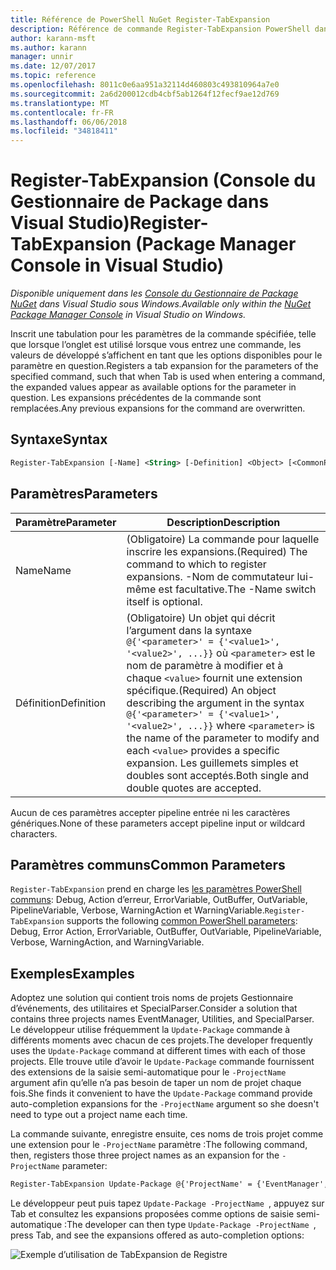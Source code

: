 ```yaml
---
title: Référence de PowerShell NuGet Register-TabExpansion
description: Référence de commande Register-TabExpansion PowerShell dans la Console du Gestionnaire de Package NuGet dans Visual Studio.
author: karann-msft
ms.author: karann
manager: unnir
ms.date: 12/07/2017
ms.topic: reference
ms.openlocfilehash: 8011c0e6aa951a32114d460803c493810964a7e0
ms.sourcegitcommit: 2a6d200012cdb4cbf5ab1264f12fecf9ae12d769
ms.translationtype: MT
ms.contentlocale: fr-FR
ms.lasthandoff: 06/06/2018
ms.locfileid: "34818411"
---
```

# <a name="register-tabexpansion-package-manager-console-in-visual-studio"></a><span data-ttu-id="d2abf-103">Register-TabExpansion (Console du Gestionnaire de Package dans Visual Studio)</span><span class="sxs-lookup"><span data-stu-id="d2abf-103">Register-TabExpansion (Package Manager Console in Visual Studio)</span></span>

<span data-ttu-id="d2abf-104">*Disponible uniquement dans les [Console du Gestionnaire de Package NuGet](package-manager-console.md) dans Visual Studio sous Windows.*</span><span class="sxs-lookup"><span data-stu-id="d2abf-104">*Available only within the [NuGet Package Manager Console](package-manager-console.md) in Visual Studio on Windows.*</span></span>

<span data-ttu-id="d2abf-105">Inscrit une tabulation pour les paramètres de la commande spécifiée, telle que lorsque l’onglet est utilisé lorsque vous entrez une commande, les valeurs de développé s’affichent en tant que les options disponibles pour le paramètre en question.</span><span class="sxs-lookup"><span data-stu-id="d2abf-105">Registers a tab expansion for the parameters of the specified command, such that when Tab is used when entering a command, the expanded values appear as available options for the parameter in question.</span></span> <span data-ttu-id="d2abf-106">Les expansions précédentes de la commande sont remplacées.</span><span class="sxs-lookup"><span data-stu-id="d2abf-106">Any previous expansions for the command are overwritten.</span></span>

## <a name="syntax"></a><span data-ttu-id="d2abf-107">Syntaxe</span><span class="sxs-lookup"><span data-stu-id="d2abf-107">Syntax</span></span>

```ps
Register-TabExpansion [-Name] <String> [-Definition] <Object> [<CommonParameters>]
```

## <a name="parameters"></a><span data-ttu-id="d2abf-108">Paramètres</span><span class="sxs-lookup"><span data-stu-id="d2abf-108">Parameters</span></span>

| <span data-ttu-id="d2abf-109">Paramètre</span><span class="sxs-lookup"><span data-stu-id="d2abf-109">Parameter</span></span> | <span data-ttu-id="d2abf-110">Description</span><span class="sxs-lookup"><span data-stu-id="d2abf-110">Description</span></span> |
| --- | --- |
| <span data-ttu-id="d2abf-111">Name</span><span class="sxs-lookup"><span data-stu-id="d2abf-111">Name</span></span> | <span data-ttu-id="d2abf-112">(Obligatoire) La commande pour laquelle inscrire les expansions.</span><span class="sxs-lookup"><span data-stu-id="d2abf-112">(Required) The command to which to register expansions.</span></span> <span data-ttu-id="d2abf-113">-Nom de commutateur lui-même est facultative.</span><span class="sxs-lookup"><span data-stu-id="d2abf-113">The -Name switch itself is optional.</span></span> |
| <span data-ttu-id="d2abf-114">Définition</span><span class="sxs-lookup"><span data-stu-id="d2abf-114">Definition</span></span> | <span data-ttu-id="d2abf-115">(Obligatoire) Un objet qui décrit l’argument dans la syntaxe `@{'<parameter>' = {'<value1>', '<value2>', ...}}` où `<parameter>` est le nom de paramètre à modifier et à chaque `<value>` fournit une extension spécifique.</span><span class="sxs-lookup"><span data-stu-id="d2abf-115">(Required) An object describing the argument in the syntax `@{'<parameter>' = {'<value1>', '<value2>', ...}}` where `<parameter>` is the name of the parameter to modify and each `<value>` provides a specific expansion.</span></span> <span data-ttu-id="d2abf-116">Les guillemets simples et doubles sont acceptés.</span><span class="sxs-lookup"><span data-stu-id="d2abf-116">Both single and double quotes are accepted.</span></span> |

<span data-ttu-id="d2abf-117">Aucun de ces paramètres accepter pipeline entrée ni les caractères génériques.</span><span class="sxs-lookup"><span data-stu-id="d2abf-117">None of these parameters accept pipeline input or wildcard characters.</span></span>

## <a name="common-parameters"></a><span data-ttu-id="d2abf-118">Paramètres communs</span><span class="sxs-lookup"><span data-stu-id="d2abf-118">Common Parameters</span></span>

<span data-ttu-id="d2abf-119">`Register-TabExpansion` prend en charge les [les paramètres PowerShell communs](http://go.microsoft.com/fwlink/?LinkID=113216): Debug, Action d’erreur, ErrorVariable, OutBuffer, OutVariable, PipelineVariable, Verbose, WarningAction et WarningVariable.</span><span class="sxs-lookup"><span data-stu-id="d2abf-119">`Register-TabExpansion` supports the following [common PowerShell parameters](http://go.microsoft.com/fwlink/?LinkID=113216): Debug, Error Action, ErrorVariable, OutBuffer, OutVariable, PipelineVariable, Verbose, WarningAction, and WarningVariable.</span></span>

## <a name="examples"></a><span data-ttu-id="d2abf-120">Exemples</span><span class="sxs-lookup"><span data-stu-id="d2abf-120">Examples</span></span>

<span data-ttu-id="d2abf-121">Adoptez une solution qui contient trois noms de projets Gestionnaire d’événements, des utilitaires et SpecialParser.</span><span class="sxs-lookup"><span data-stu-id="d2abf-121">Consider a solution that contains three projects names EventManager, Utilities, and SpecialParser.</span></span> <span data-ttu-id="d2abf-122">Le développeur utilise fréquemment la `Update-Package` commande à différents moments avec chacun de ces projets.</span><span class="sxs-lookup"><span data-stu-id="d2abf-122">The developer frequently uses the `Update-Package` command at different times with each of those projects.</span></span> <span data-ttu-id="d2abf-123">Elle trouve utile d’avoir le `Update-Package` commande fournissent des extensions de la saisie semi-automatique pour le `-ProjectName` argument afin qu’elle n’a pas besoin de taper un nom de projet chaque fois.</span><span class="sxs-lookup"><span data-stu-id="d2abf-123">She finds it convenient to have the `Update-Package` command provide auto-completion expansions for the `-ProjectName` argument so she doesn't need to type out a project name each time.</span></span> 

<span data-ttu-id="d2abf-124">La commande suivante, enregistre ensuite, ces noms de trois projet comme une extension pour le `-ProjectName` paramètre :</span><span class="sxs-lookup"><span data-stu-id="d2abf-124">The following command, then, registers those three project names as an expansion for the `-ProjectName` parameter:</span></span>

```ps
Register-TabExpansion Update-Package @{'ProjectName' = {'EventManager', 'Utilities', 'SpecialParser'}}    
```

<span data-ttu-id="d2abf-125">Le développeur peut puis tapez `Update-Package -ProjectName `, appuyez sur Tab et consultez les expansions proposées comme options de saisie semi-automatique :</span><span class="sxs-lookup"><span data-stu-id="d2abf-125">The developer can then type `Update-Package -ProjectName `, press Tab, and see the expansions offered as auto-completion options:</span></span>

![Exemple d’utilisation de TabExpansion de Registre](media/Register-TabExpansion-Example.png)
